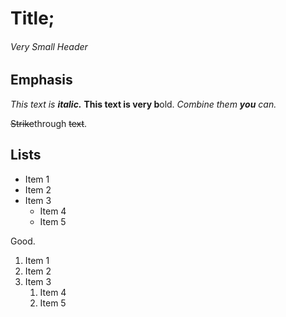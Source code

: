 # Title;

###### Very Small Header
 
## Emphasis

_This text is_ ___italic.___
**This text is very b**old.
*Combine them **you** can.*

~~Strike~~through ~~text~~.

## Lists

* Item 1
* Item 2
* Item 3
  * Item 4
  * Item 5

Good.

1. Item 1
2. Item 2
3. Item 3
   1. Item 4
   2. Item 5